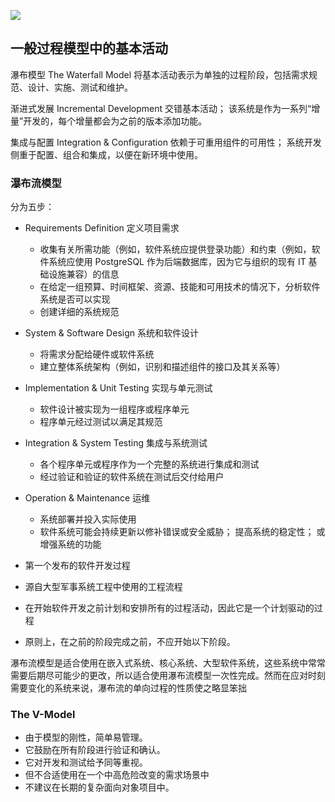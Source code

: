 ![](Pasted%20image%2020220314141729.png)
## 一般过程模型中的基本活动

瀑布模型 The Waterfall Model
将基本活动表示为单独的过程阶段，包括需求规范、设计、实施、测试和维护。

渐进式发展 Incremental Development
交错基本活动； 该系统是作为一系列“增量”开发的，每个增量都会为之前的版本添加功能。

集成与配置 Integration & Configuration
依赖于可重用组件的可用性； 系统开发侧重于配置、组合和集成，以便在新环境中使用。

### 瀑布流模型

分为五步：
- Requirements Definition 定义项目需求
	- 收集有关所需功能（例如，软件系统应提供登录功能）和约束（例如，软件系统应使用 PostgreSQL 作为后端数据库，因为它与组织的现有 IT 基础设施兼容）的信息 
	- 在给定一组预算、时间框架、资源、技能和可用技术的情况下，分析软件系统是否可以实现 
	- 创建详细的系统规范
- System & Software Design 系统和软件设计
	- 将需求分配给硬件或软件系统 
	- 建立整体系统架构（例如，识别和描述组件的接口及其关系等）
- Implementation & Unit Testing 实现与单元测试
	- 软件设计被实现为一组程序或程序单元
	- 程序单元经过测试以满足其规范
- Integration & System Testing 集成与系统测试
	- 各个程序单元或程序作为一个完整的系统进行集成和测试
	- 经过验证和验证的软件系统在测试后交付给用户
- Operation & Maintenance 运维
	- 系统部署并投入实际使用
	- 软件系统可能会持续更新以修补错误或安全威胁； 提高系统的稳定性； 或增强系统的功能

- 第一个发布的软件开发过程 
- 源自大型军事系统工程中使用的工程流程 
- 在开始软件开发之前计划和安排所有的过程活动，因此它是一个计划驱动的过程 
- 原则上，在之前的阶段完成之前，不应开始以下阶段。

瀑布流模型是适合使用在嵌入式系统、核心系统、大型软件系统，这些系统中常常需要后期尽可能少的更改，所以适合使用瀑布流模型一次性完成。然而在应对时刻需要变化的系统来说，瀑布流的单向过程的性质使之略显笨拙


### The V-Model

- 由于模型的刚性，简单易管理。
- 它鼓励在所有阶段进行验证和确认。
- 它对开发和测试给予同等重视。
- 但不合适使用在一个中高危险改变的需求场景中
- 不建议在长期的复杂面向对象项目中。

